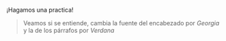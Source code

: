 ¡Hagamos una practica!

> Veamos si se entiende, cambia la fuente del encabezado por _Georgia_ y la de los párrafos por _Verdana_
